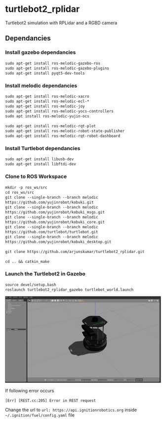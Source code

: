 # turtlebot2_rplidar
Turtlebot2 simulation with RPLidar and a RGBD camera

## Dependancies

### Install gazebo dependancies
```
sudo apt-get install ros-melodic-gazebo-ros
sudo apt-get install ros-melodic-gazebo-plugins
sudo apt-get install pyqt5-dev-tools
```
### Install melodic dependancies
```
sudo apt-get install ros-melodic-xacro
sudo apt-get install ros-melodic-ecl-*
sudo apt-get install ros-melodic-joy
sudo apt-get install ros-melodic-yocs-controllers 
sudo apt install ros-melodic-yujin-ocs

sudo apt-get install ros-melodic-rqt-plot 
sudo apt-get install ros-melodic-robot-state-publisher
sudo apt-get install ros-melodic-rqt-robot-dashboard

```

### Install Turtlebot dependancies

```
sudo apt-get install libusb-dev
sudo apt-get install libftdi-dev
```

### Clone to ROS Workspace
```
mkdir -p ros_ws/src
cd ros_ws/src
git clone --single-branch --branch melodic https://github.com/yujinrobot/kobuki.git
git clone --single-branch --branch melodic https://github.com/yujinrobot/kobuki_msgs.git
git clone --single-branch --branch melodic https://github.com/yujinrobot/kobuki_core.git
git clone --single-branch --branch melodic https://github.com/turtlebot/turtlebot.git 
git clone --single-branch --branch melodic https://github.com/yujinrobot/kobuki_desktop.git

git clone https://github.com/arjunskumar/turtlebot2_rplidar.git

cd .. && catkin_make
```

### Launch the Turtlebot2 in Gazebo
```
source devel/setup.bash
roslaunch turtlebot2_rplidar_gazebo turtlebot_world.launch
```

![Gazebo](/img/turtlebot_gazebo.png)


If following error occurs

```[Err] [REST.cc:205] Error in REST request``` 

Change the url to  `url: https://api.ignitionrobotics.org` inside `~/.ignition/fuel/config.yaml` file

